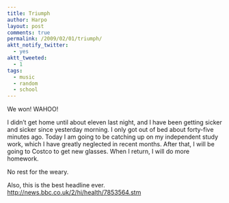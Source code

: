 ```yaml
---
title: Triumph
author: Harpo
layout: post
comments: true
permalink: /2009/02/01/triumph/
aktt_notify_twitter:
  - yes
aktt_tweeted:
  - 1
tags:
  - music
  - random
  - school
---
```

We won! WAHOO!

I didn&#8217;t get home until about eleven last night, and I have been getting sicker and sicker since yesterday morning. I only got out of bed about forty-five minutes ago. Today I am going to be catching up on my independent study work, which I have greatly neglected in recent months. After that, I will be going to Costco to get new glasses. When I return, I will do more homework.

No rest for the weary.

Also, this is the best headline ever. <a href="http://news.bbc.co.uk/2/hi/health/7853564.stm" target="_blank">http://news.bbc.co.uk/2/hi/health/7853564.stm</a>